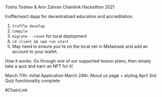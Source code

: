 Tosho Toshev & Amr Zahran
Chainlink Hackathon 2021

truffle/react dapp for decentralized education and accreditation.

1. `truffle develop`
2. `compile`
3. `migrate --reset` for local deployment
4. `cd client && npm run start`
5. May need to ensure you're on the local net in Metamask and add an account to your wallet.

How it works:
Go through one of our supported lesson plans, then simply take a quiz and earn an NFT for it! 

March 17th: Initial Application
March 24th: About us page + styling
April 3rd: Quiz functionality complete



#ChainLink
